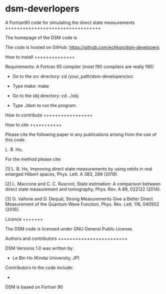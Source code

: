 # dsm-deverlopers
A Fortran90 code for simulating the direct state measurements
+++++++++++++++++++++++++++++++++

The homepage of the DSM code is 

The code is hosted on 
GitHub: https://github.com/echkon/dsm-developers

How to install
++++++++++++++

Requirements: A Fortran 95 compiler (most f90 compilers are really f95)
               
* Go to the src directory:
cd /your_path/dsm-developers/src

* Type make:
make

* Go to the obj directory:
cd ../obj

* Type ./dsm to run the program.

How to contribute
+++++++++++++++++

How to cite
+++++++++++

Please cite the following paper in any publications arising from the use of 
this code:
                                                         
L. B. Ho,

For the method please cite:

[1] L. B. Ho, Improving direct state measurements by using rebits in real enlarged Hilbert spaces, Phys. Lett. A 383, 289 (2019).
                                                  
[2] L. Maccone and C. C. Rusconi, State estimation: A comparison between direct state measurement and tomography, Phys. Rev. A 89, 022122 (2014).

[3] G. Vallone and D. Dequal, Strong Measurements Give a Better Direct Measurement of the Quantum Wave Function, Phys. Rev. Lett. 116, 040502 (2016).

  
Licence
+++++++

The DSM code is licensed under GNU General Public License. 

Authors and contributors
++++++++++++++++++++++++

DSM Versions 1.0 was written by:

* Le Bin Ho   (Kindai University, JP)

Contributors to the code include:

*

DSM is based on Fortran 90

